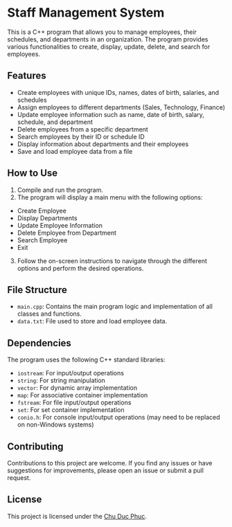 # Staff Management System

This is a C++ program that allows you to manage employees, their schedules, and departments in an organization. The program provides various functionalities to create, display, update, delete, and search for employees.

## Features

- Create employees with unique IDs, names, dates of birth, salaries, and schedules
- Assign employees to different departments (Sales, Technology, Finance)
- Update employee information such as name, date of birth, salary, schedule, and department
- Delete employees from a specific department
- Search employees by their ID or schedule ID
- Display information about departments and their employees
- Save and load employee data from a file

## How to Use

1. Compile and run the program.
2. The program will display a main menu with the following options:
  - Create Employee
  - Display Departments
  - Update Employee Information
  - Delete Employee from Department
  - Search Employee
  - Exit
3. Follow the on-screen instructions to navigate through the different options and perform the desired operations.

## File Structure

- `main.cpp`: Contains the main program logic and implementation of all classes and functions.
- `data.txt`: File used to store and load employee data.

## Dependencies

The program uses the following C++ standard libraries:

- `iostream`: For input/output operations
- `string`: For string manipulation
- `vector`: For dynamic array implementation
- `map`: For associative container implementation
- `fstream`: For file input/output operations
- `set`: For set container implementation
- `conio.h`: For console input/output operations (may need to be replaced on non-Windows systems)

## Contributing

Contributions to this project are welcome. If you find any issues or have suggestions for improvements, please open an issue or submit a pull request.

## License

This project is licensed under the [Chu Duc Phuc](https://www.facebook.com/chuducphuc.ne).
